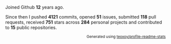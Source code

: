 Joined Github **12** years ago.

Since then I pushed **4121** commits, opened **51** issues, submitted **118** pull requests, received **751** stars across **284** personal projects and contributed to **15** public repositories.

<p align="right"><sub>Generated using <a href="https://github.com/marketplace/actions/profile-readme-stats">teoxoy/profile-readme-stats</a></sub></p>
